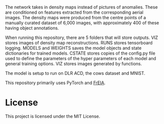 The network takes in density maps instead of pictures of anomalies. These are conditioned on features extracted from the corresponding aerial images. The density maps were produced from the centre points of a manually curated dataset of 6,000 images, with approximately 400 of these having object annotations.

When running this repository, there are 5 folders that will store outputs. VIZ stores images of density map reconstructions. RUNS stores tensorboard logging. MODELS and WEIGHTS saves the model objects and state dictionaries for trained models. CSTATE stores copies of the config.py file used to define the parameters of the hyper parameters of each model and general training options. VIZ stores images generated by functions.

The model is setup to run on DLR ACD, the cows dataset and MNIST.

This repository primarily uses PyTorch and [FrEIA](https://github.com/VLL-HD/FrEIA). 

# License

This project is licensed under the MIT License.
